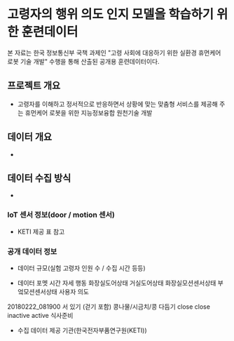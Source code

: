 # 고령자의 행위 의도 인지 모델을 학습하기 위한 훈련데이터
본 자료는 한국 정보통신부 국책 과제인 "고령 사회에 대응하기 위한 실환경 휴먼케어 로봇 기술 개발" 수행을 통해 산출된 공개용 훈련데이터이다.

## 프로젝트 개요
 - 고령자를 이해하고 정서적으로 반응하면서 상황에 맞는 맞춤형 서비스를 제공해 주는 휴먼케어 로봇을 위한 지능정보융합 원천기술 개발 

## 데이터 개요
 - 
 
## 데이터 수집 방식
 - 

### IoT 센서 정보(door / motion 센서)
 - KETI 제공 표 참고





### 공개 데이터 정보
 
 - 데이터 규모(실험 고령자 인원 수 / 수집 시간 등등)
 
 
 
 - 데이터 포멧
 시간                자세                  행동	       화장실도어상태	거실도어상태	화장실모션센서상태	부엌모션센서상태    사용자 의도
 
 20180222_081900  서 있기 (걷기 포함)	콩나물/시금치/콩 다듬기	close     	close 	   inactive     	active       식사준비
 
 
 
 - 수집 데이터 제공 기관(한국전자부품연구원(KETI))
 
 
 

